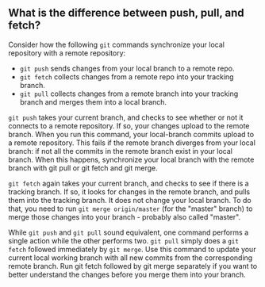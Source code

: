 ## What is the difference between push, pull, and fetch?
Consider how the following `git` commands synchronize your local repository with a remote repository:
* `git push` sends changes from your local branch to a remote repo.
* `git fetch` collects changes from a remote repo into your tracking branch.
* `git pull` collects changes from a remote branch into your tracking branch and merges them into a local branch.

`git push` takes your current branch, and checks to see whether or not it connects to a remote repository. If so, your changes upload to the remote branch. When you run this command, your local-branch commits upload to a remote repository. This fails if the remote branch diverges from your local branch: if not all the commits in the remote branch exist in your local branch. When this happens, synchronize your local branch with the remote branch with git pull or git fetch and git merge.

`git fetch` again takes your current branch, and checks to see if there is a tracking branch. If so, it looks for changes in the remote branch, and pulls them into the tracking branch. It does not change your local branch. To do that, you need to run `git merge origin/master` (for the "master" branch) to merge those changes into your branch - probably also called "master".

While `git push` and `git pull` sound equivalent, one command performs a single action while the other performs two. `git pull` simply does a `git fetch` followed immediately by `git merge`. Use this command to update your current local working branch with all new commits from the corresponding remote branch. Run git fetch followed by git merge separately if you want to better understand the changes before you merge them into your branch.